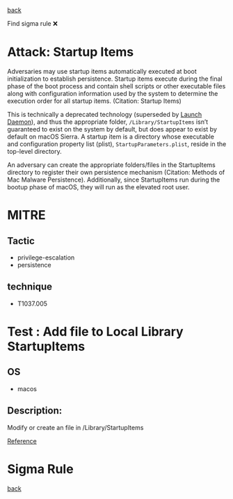 
[back](../index.md)

Find sigma rule :x: 

# Attack: Startup Items 

Adversaries may use startup items automatically executed at boot initialization to establish persistence. Startup items execute during the final phase of the boot process and contain shell scripts or other executable files along with configuration information used by the system to determine the execution order for all startup items. (Citation: Startup Items)

This is technically a deprecated technology (superseded by [Launch Daemon](https://attack.mitre.org/techniques/T1543/004)), and thus the appropriate folder, <code>/Library/StartupItems</code> isn’t guaranteed to exist on the system by default, but does appear to exist by default on macOS Sierra. A startup item is a directory whose executable and configuration property list (plist), <code>StartupParameters.plist</code>, reside in the top-level directory. 

An adversary can create the appropriate folders/files in the StartupItems directory to register their own persistence mechanism (Citation: Methods of Mac Malware Persistence). Additionally, since StartupItems run during the bootup phase of macOS, they will run as the elevated root user.

# MITRE
## Tactic
  - privilege-escalation
  - persistence


## technique
  - T1037.005


# Test : Add file to Local Library StartupItems
## OS
  - macos


## Description:
Modify or create an file in /Library/StartupItems

[Reference](https://www.alienvault.com/blogs/labs-research/diversity-in-recent-mac-malware)


# Sigma Rule


[back](../index.md)
